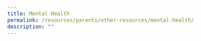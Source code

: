 ```yaml
---
title: Mental Health
permalink: /resources/parents/other-resources/mental-health/
description: ""
---
```

